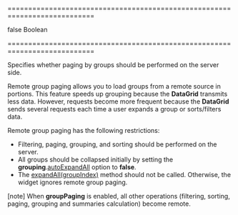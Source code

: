 ===========================================================================
<!--default-->false<!--/default-->
<!--type-->Boolean<!--/type-->
===========================================================================

<!--shortDescription-->
Specifies whether paging by groups should be performed on the server side.
<!--/shortDescription-->

<!--fullDescription-->
Remote group paging allows you to load groups from a remote source in portions. This feature speeds up grouping because the **DataGrid** transmits less data. However, requests become more frequent because the **DataGrid** sends several requests each time a user expands a group or sorts/filters data.

Remote group paging has the following restrictions:

- Filtering, paging, grouping, and sorting should be performed on the server.
- All groups should be collapsed initially by setting the **grouping**.[autoExpandAll](/Documentation/ApiReference/UI_Widgets/dxDataGrid/Configuration/grouping/#autoExpandAll) option to **false**.
- The [expandAll(groupIndex)](/Documentation/ApiReference/UI_Widgets/dxDataGrid/Methods/#expandAllgroupIndex) method should not be called. Otherwise, the widget ignores remote group paging.
 
[note] When **groupPaging** is enabled, all other operations (filtering, sorting, paging, grouping and summaries calculation) become remote. 
<!--/fullDescription-->
